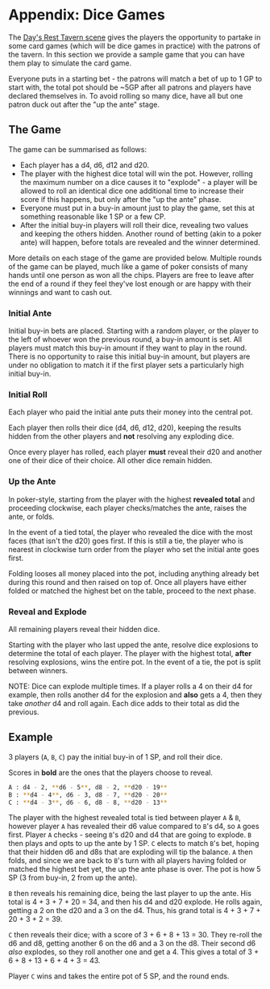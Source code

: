 
# Appendix: Dice Games

The [Day's Rest Tavern scene](../scenes/05-the-days-rest-tavern.md) gives the players the opportunity to partake in some card games (which will be dice games in practice) with the patrons of the tavern.
In this section we provide a sample game that you can have them play to simulate the card game.

Everyone puts in a starting bet - the patrons will match a bet of up to 1 GP to start with, the total pot should be ~5GP after all patrons and players have declared themselves in.
To avoid rolling so many dice, have all but one patron duck out after the "up the ante" stage.

## The Game

The game can be summarised as follows:

- Each player has a d4, d6, d12 and d20.
- The player with the highest dice total will win the pot.
However, rolling the maximum number on a dice causes it to "explode" - a player will be allowed to roll an identical dice one additional time to increase their score if this happens, but only after the "up the ante" phase.
- Everyone must put in a buy-in amount just to play the game, set this at something reasonable like 1 SP or a few CP.
- After the initial buy-in players will roll their dice, revealing two values and keeping the others hidden.
Another round of betting (akin to a poker ante) will happen, before totals are revealed and the winner determined.

More details on each stage of the game are provided below.
Multiple rounds of the game can be played, much like a game of poker consists of many hands until one person as won all the chips.
Players are free to leave after the end of a round if they feel they've lost enough or are happy with their winnings and want to cash out.

### Initial Ante

Initial buy-in bets are placed.
Starting with a random player, or the player to the left of whoever won the previous round, a buy-in amount is set.
All players must match this buy-in amount if they want to play in the round.
There is no opportunity to raise this initial buy-in amount, but players are under no obligation to match it if the first player sets a particularly high initial buy-in.

### Initial Roll

Each player who paid the initial ante puts their money into the central pot.

Each player then rolls their dice (d4, d6, d12, d20), keeping the results hidden from the other players and **not** resolving any exploding dice.

Once every player has rolled, each player **must** reveal their d20 and another one of their dice of their choice.
All other dice remain hidden.

### Up the Ante

In poker-style, starting from the player with the highest **revealed total** and proceeding clockwise, each player checks/matches the ante, raises the ante, or folds.

In the event of a tied total, the player who revealed the dice with the most faces (that isn't the d20) goes first.
If this is still a tie, the player who is nearest in clockwise turn order from the player who set the initial ante goes first.

Folding looses all money placed into the pot, including anything already bet during this round and then raised on top of.
Once all players have either folded or matched the highest bet on the table, proceed to the next phase.

### Reveal and Explode

All remaining players reveal their hidden dice.

Starting with the player who last upped the ante, resolve dice explosions to determine the total of each player.
The player with the highest total, **after** resolving explosions, wins the entire pot.
In the event of a tie, the pot is split between winners.

NOTE: Dice can explode multiple times.
If a player rolls a 4 on their d4 for example, then rolls another d4 for the explosion and **also** gets a 4, then they take *another* d4 and roll again.
Each dice adds to their total as did the previous.

## Example

3 players (`A`, `B`, `C`) pay the initial buy-in of 1 SP, and roll their dice.

Scores in **bold** are the ones that the players choose to reveal.

```bash
A : d4 - 2, **d6 - 5**, d8 - 2, **d20 - 19**
B : **d4 - 4**, d6 - 3, d8 - 7, **d20 - 20**
C : **d4 - 3**, d6 - 6, d8 - 8, **d20 - 13**
```

The player with the highest revealed total is tied between player `A` & `B`, however player `A` has revealed their d6 value compared to `B`'s d4, so `A` goes first.
Player `A` checks - seeing `B`'s d20 and d4 that are going to explode.
`B` then plays and opts to up the ante by 1 SP.
`C` elects to match `B`'s bet, hoping that their hidden d6 and d8s that are exploding will tip the balance.
`A` then folds, and since we are back to `B`'s turn with all players having folded or matched the highest bet yet, the up the ante phase is over.
The pot is how 5 SP (3 from buy-in, 2 from up the ante).

`B` then reveals his remaining dice, being the last player to up the ante.
His total is 4 + 3 + 7 + 20 = 34, and then his d4 and d20 explode.
He rolls again, getting a 2 on the d20 and a 3 on the d4.
Thus, his grand total is 4 + 3 + 7 + 20 + 3 + 2 = 39.

`C` then reveals their dice; with a score of 3 + 6 + 8 + 13 = 30.
They re-roll the d6 and d8, getting another 6 on the d6 and a 3 on the d8.
Their second d6 *also* explodes, so they roll another one and get a 4.
This gives a total of 3 + 6 + 8 + 13 + 6 + 4 + 3 = 43.

Player `C` wins and takes the entire pot of 5 SP, and the round ends.
